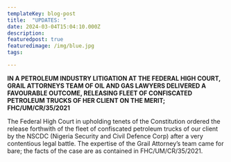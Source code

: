 ```yaml
---
templateKey: blog-post
title:  "UPDATES: "
date: 2024-03-04T15:04:10.000Z
description: 
featuredpost: true
featuredimage: /img/blue.jpg
tags:

---
```


	
**IN A PETROLEUM INDUSTRY LITIGATION AT THE FEDERAL HIGH COURT, GRAIL ATTORNEYS TEAM OF OIL AND GAS LAWYERS DELIVERED A FAVOURABLE OUTCOME, RELEASING FLEET OF CONFISCATED PETROLEUM TRUCKS OF HER CLIENT ON THE MERIT; FHC/UM/CR/35/2021**

The Federal High Court in upholding tenets of the Constitution ordered the release forthwith of the fleet of confiscated petroleum trucks of our client by the NSCDC (Nigeria Security and Civil Defence Corp) after a very contentious legal battle. The expertise of the Grail Attorney’s team came for bare; the facts of the case are as contained in FHC/UM/CR/35/2021.